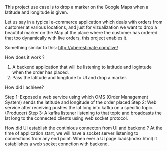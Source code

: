 This project use case is to drop a marker on the Google Maps when a latitude and longitude is given.

Let us say in a typical e-commerce application which deals with orders from customer at various locations, and just for vizualization we want to drop a beautiful marker on the Map at the place where the customer has ordered that too dynamically with live orders, this project enables it.

Something similar to this:
http://uberestimate.com/live/


How does it work ?

1. A backend application that will be listening to latitude and logintude when the order has placed.
2. Pass the latitude and longitude to UI and drop a marker.

How did I achieve?



Step 1: Exposed a web service using which OMS (Order Management System) sends the latitude and longitude of the order placed
Step 2: Web service after receiving pushes the lat long into kafka on a specific topic. (Producer)
Step 3: A kafka listener listening to that topic and broadcasts the lat long to the connected clients using web socket       protocol.

How did UI establish the continious connecton from UI and backend ?
    At the time of application start, we will have a socket server listening to connections from any end point.
    When ever a UI page loads(index.html) it establishes a web socket connction with backend.
